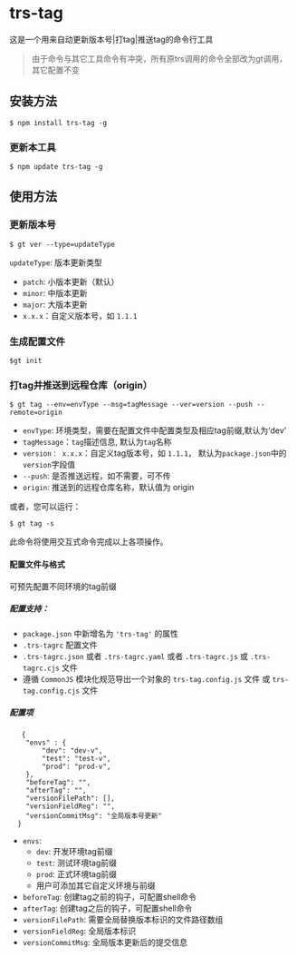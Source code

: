 # trs-tag

这是一个用来自动更新版本号|打tag|推送tag的命令行工具

> 由于命令与其它工具命令有冲突，所有原trs调用的命令全部改为gt调用，其它配置不变

## 安装方法

```
$ npm install trs-tag -g

```

### 更新本工具

```
$ npm update trs-tag -g

```

## 使用方法

### 更新版本号

```
$ gt ver --type=updateType      
```

`updateType`: 版本更新类型

* `patch`: 小版本更新（默认）
* `minor`: 中版本更新
* `major`: 大版本更新
* `x.x.x`：自定义版本号，如 `1.1.1`

### 生成配置文件

```
$gt init
```
### 打tag并推送到远程仓库（origin）

```
$ gt tag --env=envType --msg=tagMessage --ver=version --push --remote=origin
```

* `envType`: 环境类型，需要在配置文件中配置类型及相应tag前缀,默认为‘dev’
* `tagMessage`：`tag`描述信息, 默认为`tag`名称
* `version： x.x.x`：自定义tag版本号，如 `1.1.1`， 默认为`package.json`中的`version`字段值
* `--push`: 是否推送远程，如不需要，可不传
* `origin`: 推送到的远程仓库名称，默认值为 origin

或者，您可以运行：

```
$ gt tag -s
```

此命令将使用交互式命令完成以上各项操作。

#### 配置文件与格式

可预先配置不同环境的tag前缀

##### 配置支持：
* `package.json` 中新增名为 `'trs-tag'` 的属性
* `.trs-tagrc` 配置文件
* `.trs-tagrc.json` 或者 `.trs-tagrc.yaml` 或者 `.trs-tagrc.js` 或 `.trs-tagrc.cjs` 文件
* 遵循 `CommonJS` 模块化规范导出一个对象的 `trs-tag.config.js` 文件 或 `trs-tag.config.cjs` 文件


##### 配置项

```
   {
    "envs" : {
        "dev": "dev-v",
        "test": "test-v",
        "prod": "prod-v",
    },
    "beforeTag": "",
    "afterTag": "",
    "versionFilePath": [],
    "versionFieldReg": "",
    "versionCommitMsg": "全局版本号更新"
  }

```
  * `envs`:
    * `dev`: 开发环境tag前缀
    * `test`: 测试环境tag前缀
    * `prod`: 正式环境tag前缀
    * 用户可添加其它自定义环境与前缀
  * `beforeTag`: 创建tag之前的钩子，可配置shell命令
  * `afterTag`: 创建tag之后的钩子，可配置shell命令
  * `versionFilePath`: 需要全局替换版本标识的文件路径数组
  * `versionFieldReg`: 全局版本标识
  * `versionCommitMsg`: 全局版本更新后的提交信息
 

